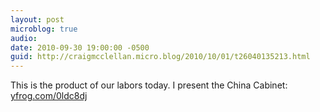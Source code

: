 ```yaml
---
layout: post
microblog: true
audio: 
date: 2010-09-30 19:00:00 -0500
guid: http://craigmcclellan.micro.blog/2010/10/01/t26040135213.html
---
```

This is the product of our labors today. I present the China Cabinet:  [yfrog.com/0ldc8dj](http://yfrog.com/0ldc8dj)
